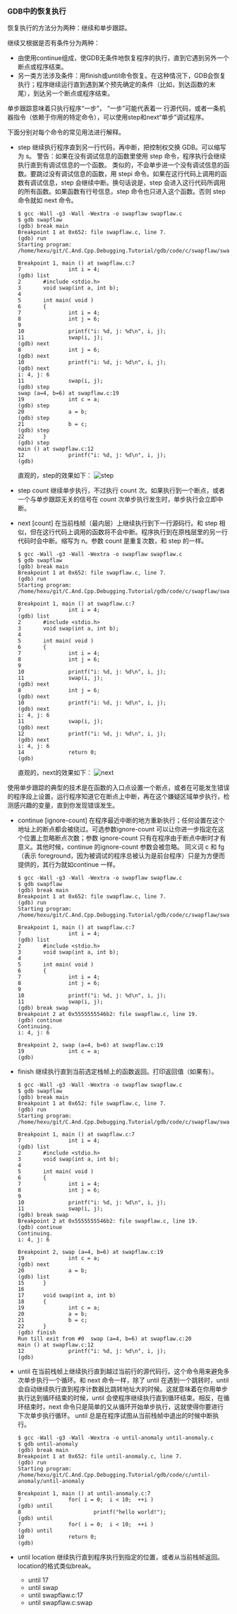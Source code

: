 ### GDB中的恢复执行

恢复执行的方法分为两种：继续和单步跟踪。

继续又根据是否有条件分为两种：
- 由使用continue组成，使GDB无条件地恢复程序的执行，直到它遇到另外一个断点或程序结束。
- 另一类方法涉及条件：用finish或until命令恢复。在这种情况下，GDB会恢复执行；程序继续运行直到遇到某个预先确定的条件（比如，到达函数的末尾），到达另一个断点或程序结束。

单步跟踪意味着只执行程序“一步”， “一步”可能代表着一 行源代码，或者一条机器指令（依赖于你用的特定命令），可以使用step和next“单步”调试程序。

下面分别对每个命令的常见用法进行解释。

- step 
    继续执行程序直到另一行代码，再中断，把控制权交换 GDB。可以缩写为 s。
    警告：如果在没有调试信息的函数里使用 step 命令，程序执行会继续执行直到有调试信息的一个函数。
    类似的，不会单步进一个没有调试信息的函数。要跳过没有调试信息的函数，用 stepi 命令。如果在这行代码上调用的函数有调试信息，step 会继续中断。换句话说是，step 会进入这行代码所调用的所有函数。如果函数有行号信息，step 命令也只进入这个函数。否则 step 命令就如 next 命令。

    ```
    $ gcc -Wall -g3 -Wall -Wextra -o swapflaw swapflaw.c
    $ gdb swapflaw
    (gdb) break main
    Breakpoint 1 at 0x652: file swapflaw.c, line 7.
    (gdb) run
    Starting program: /home/hexu/git/C.And.Cpp.Debugging.Tutorial/gdb/code/c/swapflaw/swapflaw
    
    Breakpoint 1, main () at swapflaw.c:7
    7               int i = 4;
    (gdb) list
    2       #include <stdio.h>
    3       void swap(int a, int b);
    4
    5       int main( void )
    6       {
    7               int i = 4;
    8               int j = 6;
    9
    10              printf("i: %d, j: %d\n", i, j);
    11              swap(i, j);
    (gdb) next
    8               int j = 6;
    (gdb) next
    10              printf("i: %d, j: %d\n", i, j);
    (gdb) next
    i: 4, j: 6
    11              swap(i, j);
    (gdb) step
    swap (a=4, b=6) at swapflaw.c:19
    19              int c = a;
    (gdb) step
    20              a = b;
    (gdb) step
    21              b = c;
    (gdb) step
    22      }
    (gdb) step
    main () at swapflaw.c:12
    12              printf("i: %d, j: %d\n", i, j);
    (gdb)
    ```

    直观的，step的效果如下：
    ![step](png/step.png)

- step count
    继续单步执行，不过执行 count 次。如果执行到一个断点，或者一个与单步跟踪无关的信号在 count 次单步执行发生时，单步执行会立即中断。

- next [count]
    在当前栈帧（最内层）上继续执行到下一行源码行。和 step 相似，但在这行代码上调用的函数将不会中断。程序执行到在原栈层里的另一行代码时会中断。缩写为 n。参数 count 是重复次数，和 step 的一样。

    ```
    $ gcc -Wall -g3 -Wall -Wextra -o swapflaw swapflaw.c
    $ gdb swapflaw
    (gdb) break main
    Breakpoint 1 at 0x652: file swapflaw.c, line 7.
    (gdb) run
    Starting program: /home/hexu/git/C.And.Cpp.Debugging.Tutorial/gdb/code/c/swapflaw/swapflaw 
    
    Breakpoint 1, main () at swapflaw.c:7
    7               int i = 4;
    (gdb) list
    2       #include <stdio.h>
    3       void swap(int a, int b);
    4
    5       int main( void )
    6       {
    7               int i = 4;
    8               int j = 6;
    9
    10              printf("i: %d, j: %d\n", i, j);
    11              swap(i, j);
    (gdb) next
    8               int j = 6;
    (gdb) next
    10              printf("i: %d, j: %d\n", i, j);
    (gdb) next
    i: 4, j: 6
    11              swap(i, j);
    (gdb) next
    12              printf("i: %d, j: %d\n", i, j);
    (gdb) next
    i: 4, j: 6
    14              return 0;
    (gdb) 
    ```

    直观的，next的效果如下：
    ![next](png/next.png)
    
使用单步跟踪的典型的技术是在函数的入口点设置一个断点，或者在可能发生错误的程序段上设置，运行程序知道它在断点上中断，再在这个嫌疑区域单步执行，检测感兴趣的变量，直到你发现错误发生。

- continue [ignore-count]
    在程序最近中断的地方重新执行；任何设置在这个地址上的断点都会被绕过。可选参数ignore-count 可以让你进一步指定在这个位置上忽略断点次数；参数 ignore-count 只有在程序由于断点中断时才有意义。其他时候，continue 的ignore-count 参数会被忽略。
    同义词 c 和 fg（表示 foreground，因为被调试的程序总被认为是前台程序）只是为方便而提供的，其行为就如continue 一样。

    ```
    $ gcc -Wall -g3 -Wall -Wextra -o swapflaw swapflaw.c
    $ gdb swapflaw
    (gdb) break main
    Breakpoint 1 at 0x652: file swapflaw.c, line 7.
    (gdb) run
    Starting program: /home/hexu/git/C.And.Cpp.Debugging.Tutorial/gdb/code/c/swapflaw/swapflaw 
    
    Breakpoint 1, main () at swapflaw.c:7
    7               int i = 4;
    (gdb) list
    2       #include <stdio.h>
    3       void swap(int a, int b);
    4
    5       int main( void )
    6       {
    7               int i = 4;
    8               int j = 6;
    9
    10              printf("i: %d, j: %d\n", i, j);
    11              swap(i, j);
    (gdb) break swap
    Breakpoint 2 at 0x5555555546b2: file swapflaw.c, line 19.
    (gdb) continue
    Continuing.
    i: 4, j: 6
    
    Breakpoint 2, swap (a=4, b=6) at swapflaw.c:19
    19              int c = a;
    (gdb)
    ```

- finish
    继续执行直到当前选定栈帧上的函数返回。打印返回值（如果有）。

    ```
    $ gcc -Wall -g3 -Wall -Wextra -o swapflaw swapflaw.c
    $ gdb swapflaw
    (gdb) break main
    Breakpoint 1 at 0x652: file swapflaw.c, line 7.
    (gdb) run
    Starting program: /home/hexu/git/C.And.Cpp.Debugging.Tutorial/gdb/code/c/swapflaw/swapflaw 
    
    Breakpoint 1, main () at swapflaw.c:7
    7               int i = 4;
    (gdb) list
    2       #include <stdio.h>
    3       void swap(int a, int b);
    4
    5       int main( void )
    6       {
    7               int i = 4;
    8               int j = 6;
    9
    10              printf("i: %d, j: %d\n", i, j);
    11              swap(i, j);
    (gdb) break swap
    Breakpoint 2 at 0x5555555546b2: file swapflaw.c, line 19.
    (gdb) continue
    Continuing.
    i: 4, j: 6
    
    Breakpoint 2, swap (a=4, b=6) at swapflaw.c:19
    19              int c = a;
    (gdb) next
    20              a = b;
    (gdb) list
    15      }
    16
    17      void swap(int a, int b)
    18      {
    19              int c = a;
    20              a = b;
    21              b = c;
    22      }
    (gdb) finish
    Run till exit from #0  swap (a=4, b=6) at swapflaw.c:20
    main () at swapflaw.c:12
    12              printf("i: %d, j: %d\n", i, j);
    (gdb)
    ```

- until
    在当前栈帧上继续执行直到越过当前行的源代码行。这个命令用来避免多次单步执行一个循环。和 next 命令一样，除了 until 在遇到一个跳转时，until 会自动继续执行直到程序计数器比跳转地址大的时候。这就意味着在你用单步执行达到循环结束的时候，until 会使程序继续执行直到循环结束。相反，在循环结束时，next 命令只是简单的又从循环开始单步执行，这就使得你要进行下次单步执行循环。
    until 总是在程序试图从当前栈帧中退出的时候中断执行。

    ```
    $ gcc -Wall -g3 -Wall -Wextra -o until-anomaly until-anomaly.c
    $ gdb until-anomaly
    (gdb) break main
    Breakpoint 1 at 0x652: file until-anomaly.c, line 7.
    (gdb) run
    Starting program: /home/hexu/git/C.And.Cpp.Debugging.Tutorial/gdb/code/c/until-anomaly/until-anomaly
    
    Breakpoint 1, main () at until-anomaly.c:7
    7               for( i = 0;  i < 10;  ++i )
    (gdb) until
    8                       printf("hello world!");
    (gdb) until
    7               for( i = 0;  i < 10;  ++i )
    (gdb) until
    10              return 0;
    (gdb)
    ```

- until location 
    继续执行直到程序执行到指定的位置，或者从当前栈帧返回。location的格式类似break。
    + until 17
    + until swap
    + until swapflaw.c:17
    + until swapflaw.c:swap
